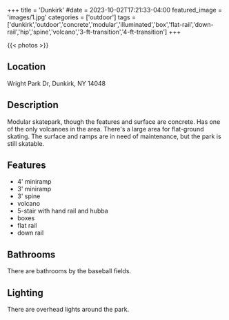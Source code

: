+++
title = 'Dunkirk'
#date = 2023-10-02T17:21:33-04:00
featured_image = 'images/1.jpg'
categories = ['outdoor']
tags = ['dunkirk','outdoor','concrete','modular','illuminated','box','flat-rail','down-rail','hip','spine','volcano','3-ft-transition','4-ft-transition']
+++

{{< photos >}}

## Location

Wright Park Dr, Dunkirk, NY 14048

## Description

Modular skatepark, though the features and surface are concrete. Has one of the only volcanoes in the area. There's a large area for flat-ground skating. The surface and ramps are in need of maintenance, but the park is still skatable.

## Features

- 4' miniramp
- 3' miniramp
- 3' spine
- volcano
- 5-stair with hand rail and hubba
- boxes
- flat rail
- down rail

## Bathrooms

There are bathrooms by the baseball fields.

## Lighting

There are overhead lights around the park.
